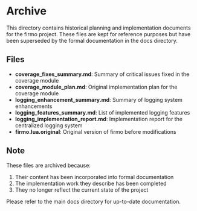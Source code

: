 # Archive

This directory contains historical planning and implementation documents for the firmo project. These files are kept for reference purposes but have been superseded by the formal documentation in the docs directory.

## Files

- **coverage_fixes_summary.md**: Summary of critical issues fixed in the coverage module
- **coverage_module_plan.md**: Original implementation plan for the coverage module
- **logging_enhancement_summary.md**: Summary of logging system enhancements
- **logging_features_summary.md**: List of implemented logging features
- **logging_implementation_report.md**: Implementation report for the centralized logging system
- **firmo.lua.original**: Original version of firmo before modifications

## Note

These files are archived because:
1. Their content has been incorporated into formal documentation
2. The implementation work they describe has been completed
3. They no longer reflect the current state of the project

Please refer to the main docs directory for up-to-date documentation.